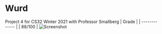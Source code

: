 # Wurd
Project 4 for CS32 Winter 2021 with Professor Smallberg
| Grade  |
| ------------- |
| 88/100 |
![Screenshot](https://user-images.githubusercontent.com/86281288/148039219-47e6fc7b-cfeb-41a8-9e59-db24c54215c3.JPG)
